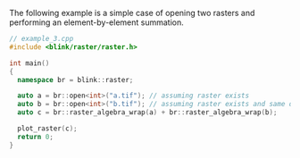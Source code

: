 The following example is a simple case of opening two rasters and performing an element-by-element summation.

```cpp
// example_3.cpp
#include <blink/raster/raster.h>

int main()
{
  namespace br = blink::raster;

  auto a = br::open<int>("a.tif"); // assuming raster exists
  auto b = br::open<int>("b.tif"); // assuming raster exists and same dimensions as "a.tif"
  auto c = br::raster_algebra_wrap(a) + br::raster_algebra_wrap(b);

  plot_raster(c);
  return 0;
}
```